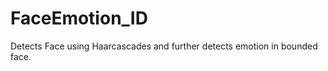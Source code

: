 # FaceEmotion_ID
Detects Face using Haarcascades and further detects emotion in bounded face.
















